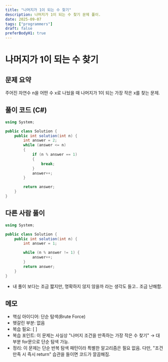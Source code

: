 ```yaml
---
title: "나머지가 1이 되는 수 찾기"
description: 나머지가 1이 되는 수 찾기 문제 풀이.
date: 2025-09-07
tags: ["programmers"]
draft: false
preferBodyH1: true
---
```


# 나머지가 1이 되는 수 찾기

## 문제 요약

주어진 자연수 n을 어떤 수 x로 나눴을 때 나머지가 1이 되는 가장 작은 x를 찾는 문제.

## 풀이 코드 (C#)

```csharp
using System;

public class Solution {
    public int solution(int n) {
        int answer = 2;
        while (answer <= n)
        {
            if (n % answer == 1)
            {
                break;
            }
            answer++;
        }

        return answer;
    }
}
```

## 다른 사람 풀이
```csharp
using System;

public class Solution {
    public int solution(int n) {
        int answer = 1;

        while (n % answer != 1) {
            answer++;
        }
        return answer;
    }
}

```
- 내 풀이 보다는 조금 짧지만, 명확하지 않지 않을까 라는 생각도 들고.. 조금 난해함.

## 메모
- 핵심 아이디어: 단순 탐색(Brute Force)
- 헷갈린 부분: 없음
- 복습 필요: [ ]
- 복습 포인트: 이 문제는 사실상 "나머지 조건을 만족하는 가장 작은 수 찾기" → 대부분 for문으로 단순 탐색 가능.
- 정리: 이 문제는 단순 반복 탐색 패턴이라 특별한 알고리즘은 필요 없음. 다만, "조건 만족 시 즉시 return" 습관을 들이면 코드가 깔끔해짐.

